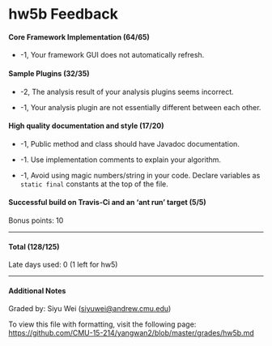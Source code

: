 hw5b Feedback
============

#### Core Framework Implementation (64/65)

* -1, Your framework GUI does not automatically refresh.

#### Sample Plugins (32/35)

* -2, The analysis result of your analysis plugins seems incorrect.

* -1, Your analysis plugin are not essentially different between each other.

#### High quality documentation and style (17/20)

* -1, Public method and class should have Javadoc documentation. 

* -1. Use implementation comments to explain your algorithm.

* -1, Avoid using magic numbers/string in your code. Declare variables as `static final` constants at the top of the file.

#### Successful build on Travis-Ci and an ‘ant run’ target (5/5)

Bonus points: 10

---

#### Total (128/125)

Late days used: 0 (1 left for hw5)

---

#### Additional Notes

Graded by: Siyu Wei (siyuwei@andrew.cmu.edu)

To view this file with formatting, visit the following page: https://github.com/CMU-15-214/yangwan2/blob/master/grades/hw5b.md
